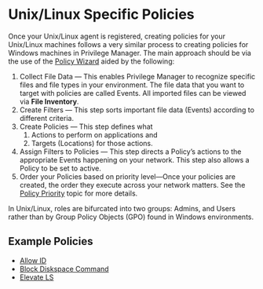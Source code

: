[title]: # (Unix/Linux Specific Policies)
[tags]: # (policy examples)
[priority]: # (1)
# Unix/Linux Specific Policies

Once your Unix/Linux agent is registered, creating policies for your Unix/Linux machines follows a very similar process to creating policies for Windows machines in Privilege Manager. The main approach should be via the use of the [Policy Wizard](../../app-control/policies/index.md) aided by the following:

1. Collect File Data — This enables Privilege Manager to recognize specific files and file types in your environment. The file data that you want to target with policies are called Events. All imported files can be viewed via __File Inventory__.
1. Create Filters — This step sorts important file data (Events) according to different criteria.
1. Create Policies — This step defines what
   1. Actions to perform on applications and
   1. Targets (Locations) for those actions.
1. Assign Filters to Policies — This step directs a Policy’s actions to the appropriate Events happening on your network. This step also allows a Policy to be set to active.
1. Order your Policies based on priority level—Once your policies are created, the order they execute across your network matters. See the [Policy Priority](../../app-control/policies/priority.md) topic for more details.

In Unix/Linux, roles are bifurcated into two groups: Admins, and Users rather than by Group Policy Objects (GPO) found in Windows environments.

## Example Policies

* [Allow ID](allow-id.md)
* [Block Diskspace Command](block-df-com.md)
* [Elevate LS](elevate-ls.md)